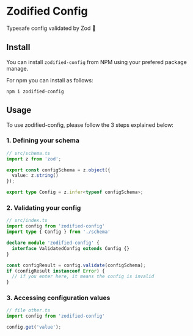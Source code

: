 # Zodified Config

Typesafe config validated by Zod 🎉

## Install

You can install `zodified-config` from NPM using your prefered package manage. 

For npm you can install as follows:

```
npm i zodified-config
```

## Usage

To use zodified-config, please follow the 3 steps explained below:

### 1. Defining your schema
```ts
// src/schema.ts
import z from 'zod';

export const configSchema = z.object({
  value: z.string()
});

export type Config = z.infer<typeof configSchema>;
```

### 2. Validating your config

```ts
// src/index.ts
import config from 'zodified-config'
import type { Config } from './schema'

declare module 'zodified-config' {
  interface ValidatedConfig extends Config {}
}

const configResult = config.validate(configSchema);
if (configResult instanceof Error) {
  // if you enter here, it means the config is invalid
}
```

### 3. Accessing configuration values
```ts
// file other.ts
import config from 'zodified-config'

config.get('value'); 
```